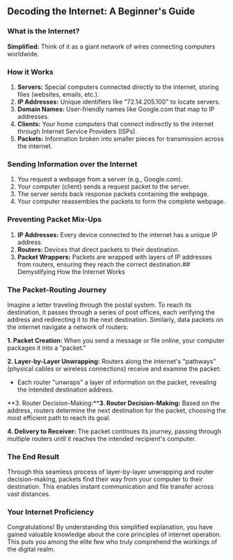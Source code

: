 ## Decoding the Internet: A Beginner's Guide

### What is the Internet?

**Simplified:** Think of it as a giant network of wires connecting computers worldwide.

### How it Works

1. **Servers:** Special computers connected directly to the internet, storing files (websites, emails, etc.).
2. **IP Addresses:** Unique identifiers like "72.14.205.100" to locate servers.
3. **Domain Names:** User-friendly names like Google.com that map to IP addresses.
4. **Clients:** Your home computers that connect indirectly to the internet through Internet Service Providers (ISPs).
5. **Packets:** Information broken into smaller pieces for transmission across the internet.

### Sending Information over the Internet

1. You request a webpage from a server (e.g., Google.com).
2. Your computer (client) sends a request packet to the server.
3. The server sends back response packets containing the webpage.
4. Your computer reassembles the packets to form the complete webpage.

### Preventing Packet Mix-Ups

1. **IP Addresses:** Every device connected to the internet has a unique IP address.
2. **Routers:** Devices that direct packets to their destination.
3. **Packet Wrappers:** Packets are wrapped with layers of IP addresses from routers, ensuring they reach the correct destination.## Demystifying How the Internet Works

### The Packet-Routing Journey

Imagine a letter traveling through the postal system. To reach its destination, it passes through a series of post offices, each verifying the address and redirecting it to the next destination. Similarly, data packets on the internet navigate a network of routers:

**1. Packet Creation:**
When you send a message or file online, your computer packages it into a "packet."

**2. Layer-by-Layer Unwrapping:**
Routers along the internet's "pathways" (physical cables or wireless connections) receive and examine the packet:
   - Each router "unwraps" a layer of information on the packet, revealing the intended destination address.

**3. Router Decision-Making:****3. Router Decision-Making:**
Based on the address, routers determine the next destination for the packet, choosing the most efficient path to reach its goal.

**4. Delivery to Receiver:**
The packet continues its journey, passing through multiple routers until it reaches the intended recipient's computer.

### The End Result

Through this seamless process of layer-by-layer unwrapping and router decision-making, packets find their way from your computer to their destination. This enables instant communication and file transfer across vast distances.

### Your Internet Proficiency

Congratulations! By understanding this simplified explanation, you have gained valuable knowledge about the core principles of internet operation. This puts you among the elite few who truly comprehend the workings of the digital realm.